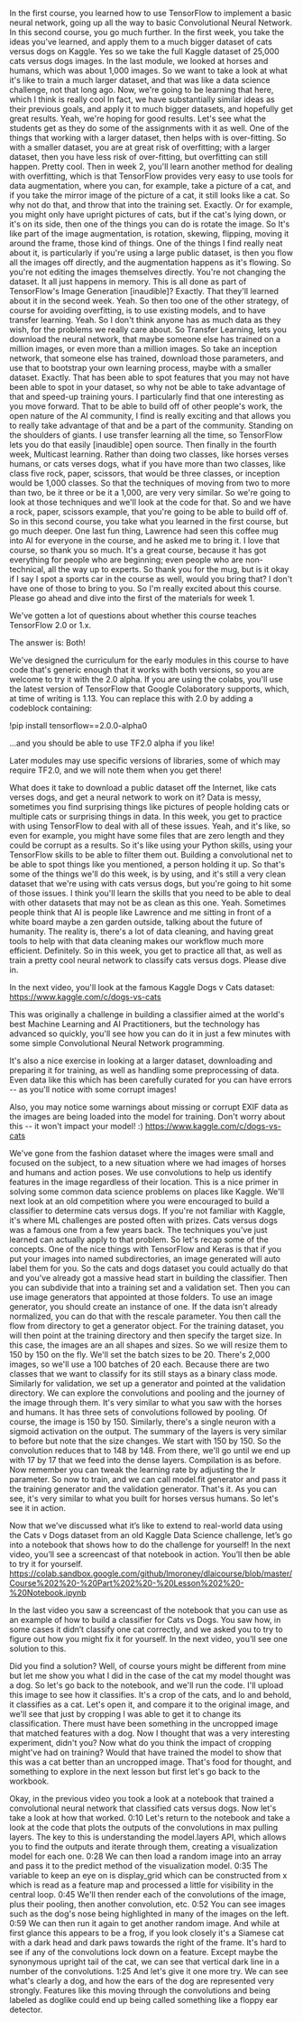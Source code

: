 In the first course, you learned how to use TensorFlow to implement a basic neural network, going up all the way to basic Convolutional Neural Network. In this second course, you go much further. In the first week, you take the ideas you've learned, and apply them to a much bigger dataset of cats versus dogs on Kaggle. Yes so we take the full Kaggle dataset of 25,000 cats versus dogs images. In the last module, we looked at horses and humans, which was about 1,000 images. So we want to take a look at what it's like to train a much larger dataset, and that was like a data science challenge, not that long ago. Now, we're going to be learning that here, which I think is really cool In fact, we have substantially similar ideas as their previous goals, and apply it to much bigger datasets, and hopefully get great results. Yeah, we're hoping for good results. Let's see what the students get as they do some of the assignments with it as well. One of the things that working with a larger dataset, then helps with is over-fitting. So with a smaller dataset, you are at great risk of overfitting; with a larger dataset, then you have less risk of over-fitting, but overfitting can still happen. Pretty cool. Then in week 2, you'll learn another method for dealing with overfitting, which is that TensorFlow provides very easy to use tools for data augmentation, where you can, for example, take a picture of a cat, and if you take the mirror image of the picture of a cat, it still looks like a cat. So why not do that, and throw that into the training set. Exactly. Or for example, you might only have upright pictures of cats, but if the cat's lying down, or it's on its side, then one of the things you can do is rotate the image. So It's like part of the image augmentation, is rotation, skewing, flipping, moving it around the frame, those kind of things. One of the things I find really neat about it, is particularly if you're using a large public dataset, is then you flow all the images off directly, and the augmentation happens as it's flowing. So you're not editing the images themselves directly. You're not changing the dataset. It all just happens in memory. This is all done as part of TensorFlow's Image Generation [inaudible]? Exactly. That they'll learned about it in the second week. Yeah. So then too one of the other strategy, of course for avoiding overfitting, is to use existing models, and to have transfer learning. Yeah. So I don't think anyone has as much data as they wish, for the problems we really care about. So Transfer Learning, lets you download the neural network, that maybe someone else has trained on a million images, or even more than a million images. So take an inception network, that someone else has trained, download those parameters, and use that to bootstrap your own learning process, maybe with a smaller dataset. Exactly. That has been able to spot features that you may not have been able to spot in your dataset, so why not be able to take advantage of that and speed-up training yours. I particularly find that one interesting as you move forward. That to be able to build off of other people's work, the open nature of the AI community, I find is really exciting and that allows you to really take advantage of that and be a part of the community. Standing on the shoulders of giants. I use transfer learning all the time, so TensorFlow lets you do that easily [inaudible] open source. Then finally in the fourth week, Multicast learning. Rather than doing two classes, like horses verses humans, or cats verses dogs, what if you have more than two classes, like class five rock, paper, scissors, that would be three classes, or inception would be 1,000 classes. So that the techniques of moving from two to more than two, be it three or be it a 1,000, are very very similar. So we're going to look at those techniques and we'll look at the code for that. So and we have a rock, paper, scissors example, that you're going to be able to build off of. So in this second course, you take what you learned in the first course, but go much deeper. One last fun thing, Lawrence had seen this coffee mug into AI for everyone in the course, and he asked me to bring it. I love that course, so thank you so much. It's a great course, because it has got everything for people who are beginning; even people who are non-technical, all the way up to experts. So thank you for the mug, but is it okay if I say I spot a sports car in the course as well, would you bring that? I don't have one of those to bring to you. So I'm really excited about this course. Please go ahead and dive into the first of the materials for week 1.



We've gotten a lot of questions about whether this course teaches TensorFlow 2.0 or 1.x.

The answer is: Both!

We've designed the curriculum for the early modules in this course to have code that's generic enough that it works with both versions, so you are welcome to try it with the 2.0 alpha. If you are using the colabs, you'll use the latest version of TensorFlow that Google Colaboratory supports, which, at time of writing is 1.13. You can replace this with 2.0 by adding a codeblock containing:

!pip install tensorflow==2.0.0-alpha0 

...and you should be able to use TF2.0 alpha if you like!

Later modules may use specific versions of libraries, some of which may require TF2.0, and we will note them when you get there!


What does it take to download a public dataset off the Internet, like cats verses dogs, and get a neural network to work on it? Data is messy, sometimes you find surprising things like pictures of people holding cats or multiple cats or surprising things in data. In this week, you get to practice with using TensorFlow to deal with all of these issues. Yeah, and it's like, so even for example, you might have some files that are zero length and they could be corrupt as a results. So it's like using your Python skills, using your TensorFlow skills to be able to filter them out. Building a convolutional net to be able to spot things like you mentioned, a person holding it up. So that's some of the things we'll do this week, is by using, and it's still a very clean dataset that we're using with cats versus dogs, but you're going to hit some of those issues. I think you'll learn the skills that you need to be able to deal with other datasets that may not be as clean as this one. Yeah. Sometimes people think that AI is people like Lawrence and me sitting in front of a white board maybe a zen garden outside, talking about the future of humanity. The reality is, there's a lot of data cleaning, and having great tools to help with that data cleaning makes our workflow much more efficient. Definitely. So in this week, you get to practice all that, as well as train a pretty cool neural network to classify cats versus dogs. Please dive in.


In the next video, you'll look at the famous Kaggle Dogs v Cats dataset: https://www.kaggle.com/c/dogs-vs-cats

This was originally a challenge in building a classifier aimed at the world's best Machine Learning and AI Practitioners, but the technology has advanced so quickly, you'll see how you can do it in just a few minutes with some simple Convolutional Neural Network programming.

It's also a nice exercise in looking at a larger dataset, downloading and preparing it for training, as well as handling some preprocessing of data. Even data like this which has been carefully curated for you can have errors -- as you'll notice with some corrupt images!

Also, you may notice some warnings about missing or corrupt EXIF data as the images are being loaded into the model for training. Don't worry about this -- it won't impact your model! :)
https://www.kaggle.com/c/dogs-vs-cats

We've gone from the fashion dataset where the images were small and focused on the subject, to a new situation where we had images of horses and humans and action poses. We use convolutions to help us identify features in the image regardless of their location. This is a nice primer in solving some common data science problems on places like Kaggle. We'll next look at an old competition where you were encouraged to build a classifier to determine cats versus dogs. If you're not familiar with Kaggle, it's where ML challenges are posted often with prizes. Cats versus dogs was a famous one from a few years back. The techniques you've just learned can actually apply to that problem. So let's recap some of the concepts. One of the nice things with TensorFlow and Keras is that if you put your images into named subdirectories, an image generated will auto label them for you. So the cats and dogs dataset you could actually do that and you've already got a massive head start in building the classifier. Then you can subdivide that into a training set and a validation set. Then you can use image generators that appointed at those folders. To use an image generator, you should create an instance of one. If the data isn't already normalized, you can do that with the rescale parameter. You then call the flow from directory to get a generator object. For the training dataset, you will then point at the training directory and then specify the target size. In this case, the images are an all shapes and sizes. So we will resize them to 150 by 150 on the fly. We'll set the batch sizes to be 20. There's 2,000 images, so we'll use a 100 batches of 20 each. Because there are two classes that we want to classify for its still stays as a binary class mode. Similarly for validation, we set up a generator and pointed at the validation directory. We can explore the convolutions and pooling and the journey of the image through them. It's very similar to what you saw with the horses and humans. It has three sets of convolutions followed by pooling. Of course, the image is 150 by 150. Similarly, there's a single neuron with a sigmoid activation on the output. The summary of the layers is very similar to before but note that the size changes. We start with 150 by 150. So the convolution reduces that to 148 by 148. From there, we'll go until we end up with 17 by 17 that we feed into the dense layers. Compilation is as before. Now remember you can tweak the learning rate by adjusting the lr parameter. So now to train, and we can call model.fit generator and pass it the training generator and the validation generator. That's it. As you can see, it's very similar to what you built for horses versus humans. So let's see it in action.

Now that we’ve discussed what it’s like to extend to real-world data using the Cats v Dogs dataset from an old Kaggle Data Science challenge, let’s go into a notebook that shows how to do the challenge for yourself! In the next video, you’ll see a screencast of that notebook in action. You’ll then be able to try it for yourself.
https://colab.sandbox.google.com/github/lmoroney/dlaicourse/blob/master/Course%202%20-%20Part%202%20-%20Lesson%202%20-%20Notebook.ipynb

In the last video you saw a screencast of the notebook that you can use as an example of how to build a classifier for Cats vs Dogs. You saw how, in some cases it didn’t classify one cat correctly, and we asked you to try to figure out how you might fix it for yourself. In the next video, you’ll see one solution to this.

Did you find a solution? Well, of course yours might be different from mine but let me show you what I did in the case of the cat my model thought was a dog. So let's go back to the notebook, and we'll run the code. I'll upload this image to see how it classifies. It's a crop of the cats, and lo and behold, it classifies as a cat. Let's open it, and compare it to the original image, and we'll see that just by cropping I was able to get it to change its classification. There must have been something in the uncropped image that matched features with a dog. Now I thought that was a very interesting experiment, didn't you? Now what do you think the impact of cropping might've had on training? Would that have trained the model to show that this was a cat better than an uncropped image. That's food for thought, and something to explore in the next lesson but first let's go back to the workbook.

Okay, in the previous video you took a look at a notebook that trained a convolutional neural network that classified cats versus dogs. Now let's take a look at how that worked.
0:10
Let's return to the notebook and take a look at the code that plots the outputs of the convolutions in max pulling layers. The key to this is understanding the model.layers API, which allows you to find the outputs and iterate through them, creating a visualization model for each one.
0:28
We can then load a random image into an array and pass it to the predict method of the visualization model.
0:35
The variable to keep an eye on is display_grid which can be constructed from x which is read as a feature map and processed a little for visibility in the central loop.
0:45
We'll then render each of the convolutions of the image, plus their pooling, then another convolution, etc.
0:52
You can see images such as the dog's nose being highlighted in many of the images on the left.
0:59
We can then run it again to get another random image. And while at first glance this appears to be a frog, if you look closely it's a Siamese cat with a dark head and dark paws towards the right of the frame. It's hard to see if any of the convolutions lock down on a feature. Except maybe the synonymous upright tail of the cat, we can see that vertical dark line in a number of the convolutions.
1:25
And let's give it one more try. We can see what's clearly a dog, and how the ears of the dog are represented very strongly. Features like this moving through the convolutions and being labeled as doglike could end up being called something like a floppy ear detector.








